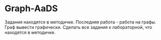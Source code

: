 # Graph-AaDS

Задания находятся в методичке. Последняя работа - работа на графы. 
Граф вывести графически. Сделать все задания к лабораторной, что находятся в методичке.
